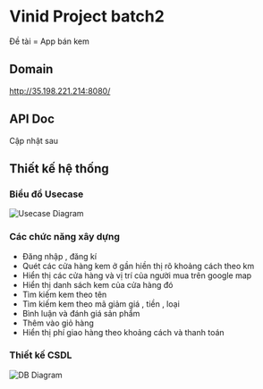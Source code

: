 # Vinid Project batch2
Đề tài  = App bán kem
## Domain
http://35.198.221.214:8080/
## API Doc
Cập nhật sau
## Thiết kế hệ thống
### Biểu đồ Usecase
![Usecase Diagram](https://i.ibb.co/CnmNsyY/usecase-v2.png)


### Các chức năng xây dựng
- Đăng nhập , đăng kí
- Quét các cửa hàng kem ở gần hiền thị rõ khoảng cách theo km
- Hiển thị các cửa hàng và vị trí của người mua trên google map
- Hiển thị danh sách kem của cửa hàng đó
- Tìm kiếm kem theo tên
- Tìm kiếm kem theo mã giảm giá , tiền , loại
- Bình luận và đánh giá sản phẩm
- Thêm vào giỏ hàng
- Hiển thị phí giao hàng theo khoảng cách và thanh toán

### Thiết kế CSDL
![DB Diagram](https://i.ibb.co/RP1kk9H/db-v2.png)
